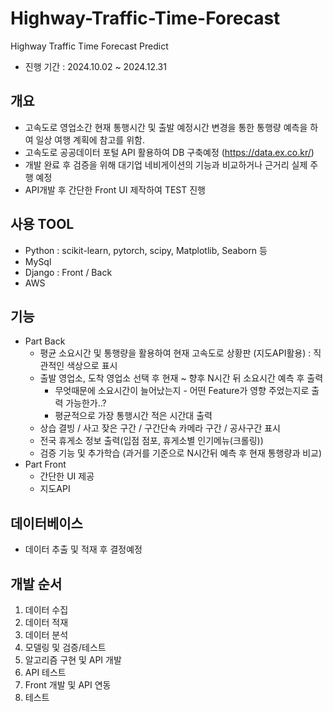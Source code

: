 # Highway-Traffic-Time-Forecast
Highway Traffic Time Forecast Predict
- 진행 기간 : 2024.10.02 ~ 2024.12.31

## 개요

- 고속도로 영업소간 현재 통행시간 및 출발 예정시간 변경을 통한 통행량 예측을 하여 일상 여행 계획에 참고를 위함.
- 고속도로 공공데이터 포털 API 활용하여 DB 구축예정 (https://data.ex.co.kr/)
- 개발 완료 후 검증을 위해 대기업 네비게이션의 기능과 비교하거나 근거리 실제 주행 예정
- API개발 후 간단한 Front UI 제작하여 TEST 진행

## 사용 TOOL

- Python : scikit-learn, pytorch, scipy, Matplotlib, Seaborn 등
- MySql
- Django : Front / Back
- AWS

## 기능

- Part Back
    - 평균 소요시간 및 통행량을 활용하여 현재 고속도로 상황판 (지도API활용) : 직관적인 색상으로 표시
    - 출발 영업소, 도착 영업소 선택 후 현재 ~ 향후 N시간 뒤 소요시간 예측 후 출력
        - 무엇때문에 소요시간이 늘어났는지 - 어떤 Feature가 영향 주었는지로 출력 가능한가..?
        - 평균적으로 가장 통행시간 적은 시간대 출력
    - 상습 결빙 / 사고 잦은 구간 / 구간단속 카메라 구간 / 공사구간 표시
    - 전국 휴게소 정보 출력(입점 점포, 휴게소별 인기메뉴(크롤링))
    - 검증 기능 및 추가학습 (과거를 기준으로 N시간뒤 예측 후 현재 통행량과 비교)
- Part Front
    - 간단한 UI 제공
    - 지도API
    

## 데이터베이스

- 데이터 추출 및 적재 후 결정예정

## 개발 순서

1. 데이터 수집
2. 데이터 적재
3. 데이터 분석
4. 모델링 및 검증/테스트
5. 알고리즘 구현 및 API 개발
6. API 테스트
7. Front 개발 및 API 연동
8. 테스트
